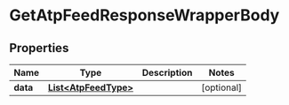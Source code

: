 

# GetAtpFeedResponseWrapperBody


## Properties

Name | Type | Description | Notes
------------ | ------------- | ------------- | -------------
**data** | [**List&lt;AtpFeedType&gt;**](AtpFeedType.md) |  |  [optional]



